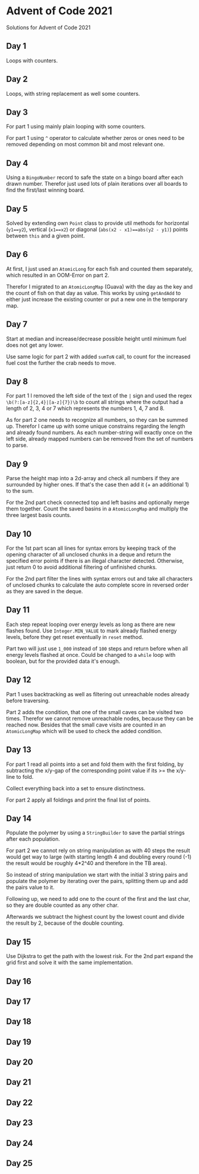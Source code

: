 # Advent of Code 2021 

Solutions for Advent of Code 2021

## Day 1

Loops with counters.

## Day 2

Loops, with string replacement as well some counters.

## Day 3

For part 1 using mainly plain looping with some counters.

For part 1 using `^` operator to calculate whether zeros or ones need to be removed depending on most common bit and most relevant one.

## Day 4

Using a `BingoNumber` record to safe the state on a bingo board after each drawn number. Therefor just used lots of plain iterations over all boards to find the first/last winning board.

## Day 5

Solved by extending own `Point` class to provide util methods for horizontal (`y1==y2`), vertical (`x1==x2`) or diagonal (`abs(x2 - x1)==abs(y2 - y1)`) points between `this` and a given point.

## Day 6

At first, I just used an `AtomicLong` for each fish and counted them separately, which resulted in an OOM-Error on part 2.

Therefor I migrated to an `AtomicLongMap` (Guava) with the day as the key and the count of fish on that day as value. This works by using `getAndAdd` to either just increase the existing counter or put a new one in the temporary map.

## Day 7

Start at median and increase/decrease possible height until minimum fuel does not get any lower.

Use same logic for part 2 with added `sumToN` call, to count for the increased fuel cost the further the crab needs to move.

## Day 8

For part 1 I removed the left side of the text of the `|` sign and used the regex `\b(?:[a-z]{2,4}|[a-z]{7})\b` to count all strings where the output had a length of 2, 3, 4 or 7 which represents the numbers 1, 4, 7 and 8.

As for part 2 one needs to recognize all numbers, so they can be summed up. Therefor I came up with some unique constrains regarding the length and already found numbers. As each number-string will exactly once on the left side, already mapped numbers can be removed from the set of numbers to parse.

## Day 9

Parse the height map into a 2d-array and check all numbers if they are surrounded by higher ones. If that's the case then add it (+ an additional 1) to the sum.

For the 2nd part check connected top and left basins and optionally merge them together.
Count the saved basins in a `AtomicLongMap` and multiply the three largest basis counts.

## Day 10

For the 1st part scan all lines for syntax errors by keeping track of the opening character of all unclosed chunks in a deque and return the specified error points if there is an illegal character detected. Otherwise, just return 0 to avoid additional filtering of unfinished chunks.

For the 2nd part filter the lines with syntax errors out and take all characters of unclosed chunks to calculate the auto complete score in reversed order as they are saved in the deque.

## Day 11

Each step repeat looping over energy levels as long as there are new flashes found. Use `Integer.MIN_VALUE` to mark already flashed energy levels, before they get reset eventually in `reset` method.

Part two will just use `1_000` instead of `100` steps and return before when all energy levels flashed at once. Could be changed to a `while` loop with boolean, but for the provided data it's enough.

## Day 12

Part 1 uses backtracking as well as filtering out unreachable nodes already before traversing.

Part 2 adds the condition, that one of the small caves can be visited two times. Therefor we cannot remove unreachable nodes, because they can be reached now.
Besides that the small cave visits are counted in an `AtomicLongMap` which will be used to check the added condition.

## Day 13

For part 1 read all points into a set and fold them with the first folding, by subtracting the x/y-gap of the corresponding point value if its >= the x/y-line to fold.

Collect everything back into a set to ensure distinctness.

For part 2 apply all foldings and print the final list of points.

## Day 14

Populate the polymer by using a `StringBuilder` to save the partial strings after each population.

For part 2 we cannot rely on string manipulation as with 40 steps the result would get way to large (with starting length 4 and doubling every round (-1) the result would be roughly 4*2^40 and therefore in the TB area).

So instead of string manipulation we start with the initial 3 string pairs and populate the polymer by iterating over the pairs, splitting them up and add the pairs value to it.

Following up, we need to add one to the count of the first and the last char, so they are double counted as any other char.

Afterwards we subtract the highest count by the lowest count and divide the result by 2, because of the double counting.

## Day 15

Use Dijkstra to get the path with the lowest risk. For the 2nd part expand the grid first and solve it with the same implementation.

## Day 16
## Day 17
## Day 18
## Day 19
## Day 20
## Day 21
## Day 22
## Day 23
## Day 24
## Day 25